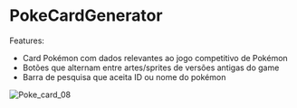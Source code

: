 # PokeCardGenerator
Features:

- Card Pokémon com dados relevantes ao jogo competitivo de Pokémon
- Botões que alternam entre artes/sprites de versões antigas do game
- Barra de pesquisa que aceita ID ou nome do pokémon

![Poke_card_08](https://user-images.githubusercontent.com/99924749/174670685-e9e7db4e-edfe-49a8-a5a8-3f8da4756ea5.png)
